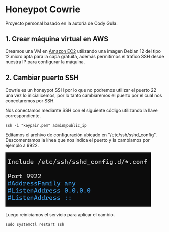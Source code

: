 # Honeypot Cowrie

Proyecto personal basado en la autoría de Cody Gula.

## 1. Crear máquina virtual en AWS

Creamos una VM en [Amazon EC2](https://aws.amazon.com/es/ec2/) utilizando una imagen Debian 12 del tipo t2.micro apta para la capa gratuita, además permitimos el tráfico SSH desde nuestra IP para configurar la máquina.

## 2. Cambiar puerto SSH

Cowrie es un honeypot SSH por lo que no podremos utilizar el puerto 22 una vez lo inicialicemos, por lo tanto cambiaremos el puerto por el cual nos conectaremos por SSH.

Nos conectamos mediante SSH con el siguiente código utilizando la llave correspondiente.

```
ssh -i "keypair.pem" admin@public_ip
```

Editamos el archivo de configuración ubicado en "/etc/ssh/sshd_config". Descomentamos la línea que nos indica el puerto y la cambiamos por ejemplo a 9922.

![Cambio_puerto](/1_Honeypot_Cowrie/images/1.png)

Luego reiniciamos el servicio para aplicar el cambio.

```
sudo systemctl restart ssh
```
